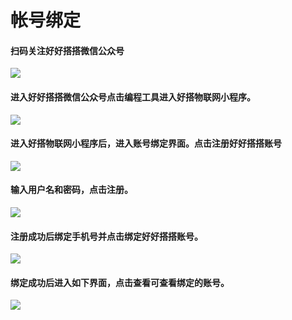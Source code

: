 # 帐号绑定

#### 扫码关注好好搭搭微信公众号

![](../../.gitbook/assets/weixin_.png)

#### 进入好好搭搭微信公众号点击编程工具进入好搭物联网小程序。

![](../../.gitbook/assets/1%20%281%29.png)

#### 进入好搭物联网小程序后，进入账号绑定界面。点击注册好好搭搭账号

![](../../.gitbook/assets/2.jpg)

#### 输入用户名和密码，点击注册。

![](../../.gitbook/assets/3.jpg)

#### 注册成功后绑定手机号并点击绑定好好搭搭账号。

![](../../.gitbook/assets/4.jpg)

#### 绑定成功后进入如下界面，点击查看可查看绑定的账号。

![](../../.gitbook/assets/5%20%281%29.png)

